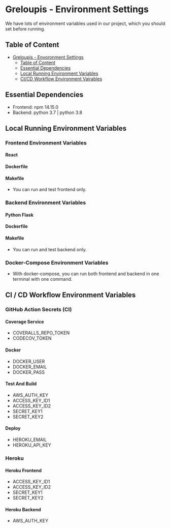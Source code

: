 # Greloupis - Environment Settings

We have lots of environment variables used in our project, which you should set before running.

## Table of Content
- [Greloupis - Envoronment Settings](#Greloupis---Environment-Settings)
  - [Table of Content](#table-of-content)
  - [Essential Dependencies](#Essential-Dependencies)
  - [Local Running Environment Variables](#CI--CD-Workflow-Environment-Variables)
  - [CI/CD Workflow Environment Vairables](#GitHub-Action-Secrets-(CI))

## Essential Dependencies
- Frontend: npm 14.15.0
- Backend: python 3.7 | python 3.8

## Local Running Environment Variables
### Frontend Environment Variables

#### React

#### Dockerfile

#### Makefile
- You can run and test frontend only.

### Backend Environment Variables

#### Python Flask

#### Dockerfile

#### Makefile
- You can run and test backend only.

### Docker-Compose Environment Variables
- With docker-compose, you can run both frontend and backend in one terminal with one command.

## CI / CD Workflow Environment Variables

### GitHub Action Secrets (CI)
#### Coverage Service
- COVERALLS_REPO_TOKEN
- CODECOV_TOKEN
#### Docker
- DOCKER_USER
- DOCKER_EMAIL
- DOCKER_PASS
#### Test And Build
- AWS_AUTH_KEY
- ACCESS_KEY_ID1
- ACCESS_KEY_ID2
- SECRET_KEY1
- SECRET_KEY2
#### Deploy
- HEROKU_EMAIL
- HEROKU_API_KEY

### Heroku
#### Heroku Frontend
- ACCESS_KEY_ID1
- ACCESS_KEY_ID2
- SECRET_KEY1
- SECRET_KEY2

#### Heroku Backend
- AWS_AUTH_KEY